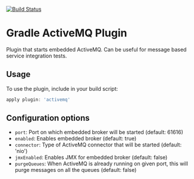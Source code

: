 [![Build Status](https://secure.travis-ci.org/msvab/gradle-activemq-plugin.png)](http://travis-ci.org/msvab/gradle-activemq-plugin)

# Gradle ActiveMQ Plugin

Plugin that starts embedded ActiveMQ. Can be useful for message based service integration tests.

## Usage

To use the plugin, include in your build script:
```groovy
apply plugin: 'activemq'
```

## Configuration options
* `port`: Port on which embedded broker will be started (default: 61616)
* `enabled`: Enables embedded broker (default: true)
* `connector`: Type of ActiveMQ connector that will be started (default: 'nio')
* `jmxEnabled`: Enables JMX for embedded broker (default: false)
* `purgeQueues`: When ActiveMQ is already running on given port, this will purge messages on all the queues (default: false)